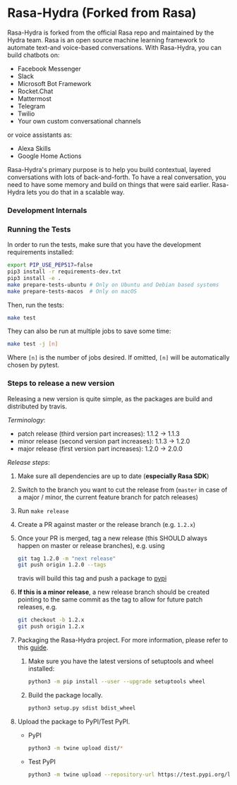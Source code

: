 # Rasa-Hydra (Forked from Rasa)

Rasa-Hydra is forked from the official Rasa repo and maintained by the Hydra team. Rasa is an open source machine learning framework to automate text-and voice-based conversations. With Rasa-Hydra, you can build chatbots on:
- Facebook Messenger
- Slack
- Microsoft Bot Framework
- Rocket.Chat
- Mattermost
- Telegram
- Twilio
- Your own custom conversational channels

or voice assistants as:
- Alexa Skills
- Google Home Actions

Rasa-Hydra's primary purpose is to help you build contextual, layered
conversations with lots of back-and-forth. To have a real conversation,
you need to have some memory and build on things that were said earlier.
Rasa-Hydra lets you do that in a scalable way.

### Development Internals
### Running the Tests
In order to run the tests, make sure that you have the development requirements installed:
```bash
export PIP_USE_PEP517=false
pip3 install -r requirements-dev.txt
pip3 install -e .
make prepare-tests-ubuntu # Only on Ubuntu and Debian based systems
make prepare-tests-macos  # Only on macOS
```

Then, run the tests:
```bash
make test
```

They can also be run at multiple jobs to save some time:
```bash
make test -j [n]
```

Where `[n]` is the number of jobs desired. If omitted, `[n]` will be automatically chosen by pytest.

### Steps to release a new version
Releasing a new version is quite simple, as the packages are build and distributed by travis.

*Terminology*:
* patch release (third version part increases): 1.1.2 -> 1.1.3
* minor release (second version part increases): 1.1.3 -> 1.2.0
* major release (first version part increases): 1.2.0 -> 2.0.0

*Release steps*:
1. Make sure all dependencies are up to date (**especially Rasa SDK**)
2. Switch to the branch you want to cut the release from (`master` in case of a major / minor, the current feature branch for patch releases) 
3. Run `make release`
4. Create a PR against master or the release branch (e.g. `1.2.x`)
5. Once your PR is merged, tag a new release (this SHOULD always happen on master or release branches), e.g. using
    ```bash
    git tag 1.2.0 -m "next release"
    git push origin 1.2.0 --tags
    ```
    travis will build this tag and push a package to [pypi](https://pypi.python.org/pypi/rasa)
6. **If this is a minor release**, a new release branch should be created pointing to the same commit as the tag to allow for future patch releases, e.g.
    ```bash
    git checkout -b 1.2.x
    git push origin 1.2.x
    ```
6. Packaging the Rasa-Hydra project. For more information, please refer to this [guide](https://packaging.python.org/tutorials/packaging-projects/).
    1. Make sure you have the latest versions of setuptools and wheel installed:
        ```bash
        python3 -m pip install --user --upgrade setuptools wheel
        ```
       
    2. Build the package locally.
        ```bash
        python3 setup.py sdist bdist_wheel
        ```
7. Upload the package to PyPI/Test PyPI.

    *  PyPI
        ```bash
        python3 -m twine upload dist/*
        ```
    * Test PyPI
        ```bash
        python3 -m twine upload --repository-url https://test.pypi.org/legacy/ dist/*
        ```